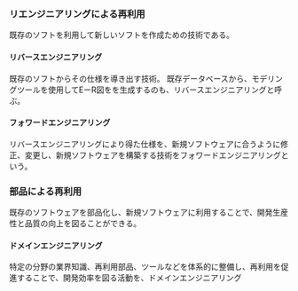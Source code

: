 ### リエンジニアリングによる再利用
既存のソフトを利用して新しいソフトを作成ための技術である。
#### リバースエンジニアリング
既存のソフトからその仕様を導き出す技術。
既存データベースから、モデリングツールを使用してEーR図をを生成するのも、リバースエンジニアリングと呼ぶ。

#### フォワードエンジニアリング
リバースエンジニアリングにより得た仕様を、新規ソフトウェアに合うように修正、変更し、新規ソフトウェアを構築する技術をフォワードエンジニアリングという。

### 部品による再利用
既存のソフトウェアを部品化し、新規ソフトウェアに利用することで、開発生産性と品質の向上を図ることができる。

#### ドメインエンジニアリング
特定の分野の業界知識、再利用部品、ツールなどを体系的に整備し、再利用を促進することで、開発効率を図る活動を、ドメインエンジニアリング

